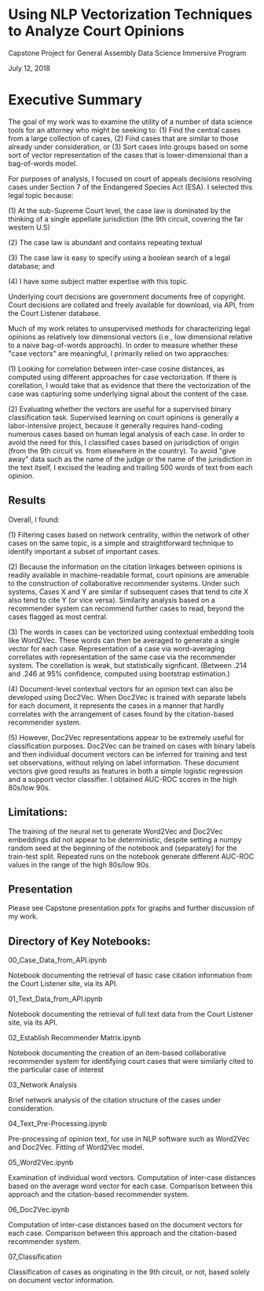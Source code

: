 # Using NLP Vectorization Techniques to Analyze Court Opinions

Capstone Project for General Assembly Data Science Immersive Program

July 12, 2018

# Executive Summary

The goal of my work was to examine the utility of a number of data science tools for an attorney who might be seeking to: (1) Find the central cases from a large collection of cases, (2) Find cases that are similar to those already under consideration, or (3) Sort cases into groups based on some sort of vector representation of the cases that is lower-dimensional than a bag-of-words model.

For purposes of analysis, I focused on court of appeals decisions resolving cases under Section 7 of the Endangered Species Act (ESA).  I selected this legal topic because: 

(1) At the sub-Supreme Court level, the case law is dominated by the thinking of a single appellate jurisdiction (the 9th circuit, covering the far western U.S)  

(2) The case law is abundant and contains repeating textual 

(3) The case law is easy to specify using a boolean search of a legal database; and

(4) I have some subject matter expertise with this topic.

Underlying court decisions are government documents free of copyright.  Court decisions are collated and freely available for download, via API, from the Court Listener database.

Much of my work relates to unsupervised methods for characterizing legal opinions as relatively low dimensional vectors (i.e., low dimensional relative to a naive bag-of-words approach).  In order to measure whether these "case vectors" are meaningful, I primarily relied on two appraoches: 

(1) Looking for correlation between inter-case cosine distances, as computed using different approaches for case vectorization.  If there is corellation, I would take that as evidence that there the vectorization of the case was capturing some underlying signal about the content of the case.

(2) Evaluating whether the vectors are useful for a supervised binary classification task.  Supervised learning on court opinions is generally a labor-intensive project, because it generally requires hand-coding numerous cases based on human legal analysis of each case.  In order to avoid the need for this, I classified cases based on jurisdiction of origin (from the 9th circuit vs. from elsewhere in the country).  To avoid "give away" data such as the name of the judge or the name of the jurisdiction in the text itself, I excised the leading and trailing 500 words of text from each opinion.

## Results

Overall, I found:

(1) Filtering cases based on network centrality, within the network of other cases on the same topic, is a simple and straightforward technique to identify important a subset of important cases.

(2) Because the information on the citation linkages between opinions is readily available in machine-readable format, court opinions are amenable to the construction of collaborative recommender systems.  Under such systems, Cases X and Y are similar if subsequent cases that tend to cite X also tend to cite Y (or vice versa).  Similarity analysis based on a recommender system can recommend further cases to read, beyond the cases flagged as most central.

(3) The words in cases can be vectorized using contextual embedding tools like Word2Vec.  These words can then be averaged to generate a single vector for each case.  Representation of a case via word-averaging correllates with representation of the same case via the recommender system.  The corellation is weak, but statistically signficant. (Between .214 and .246 at 95% confidence, computed using bootstrap estimation.)  

(4) Document-level contextual vectors for an opinion text can also be developed using Doc2Vec.  When Doc2Vec is trained with separate labels for each document, it represents the cases in a manner that hardly correlates with the arrangement of cases found by the citation-based recommender system.  

(5) However, Doc2Vec representations appear to be extremely useful for classification purposes.  Doc2Vec can be trained on cases with binary labels and then individual document vectors can be inferred for training and test set observations, without relying on label information.  These document vectors give good results as features in both a simple logistic regression and a support vector classifier.  I obtained AUC-ROC scores in the high 80s/low 90s.  

## Limitations:

The training of the neural net to generate Word2Vec and Doc2Vec embeddings did not appear to be deterministic, despite setting a numpy random seed at the beginning of the notebook and (separately) for the train-test split.  Repeated runs on the notebook generate different AUC-ROC values in the range of the high 80s/low 90s.

## Presentation

Please see Capstone presentation.pptx for graphs and further discussion of my work.

## Directory of Key Notebooks:

00_Case_Data_from_API.ipynb

Notebook documenting the retrieval of basic case citation information from the Court Listener site, via its API.

01_Text_Data_from_API.ipynb

Notebook documenting the retrieval of full text data from the Court Listener site, via its API.

02_Establish Recommender Matrix.ipynb

Notebook documenting the creation of an item-based collaborative recommender system for identifying court cases that were similarly cited to the particular case of interest

03_Network Analysis

Brief network analysis of the citation structure of the cases under consideration.

04_Text_Pre-Processing.ipynb

Pre-processing of opinion text, for use in NLP software such as Word2Vec and Doc2Vec.  Fitting of Word2Vec model.

05_Word2Vec.ipynb

Examination of individual word vectors.  Computation of inter-case distances based on the average word vector for each case.  Comparison between this approach and the citation-based recommender system.

06_Doc2Vec.ipynb

Computation of inter-case distances based on the document vectors for each case.  Comparison between this approach and the citation-based recommender system.

07_Classification 

Classification of cases as originating in the 9th circuit, or not, based solely on document vector information.

